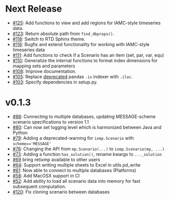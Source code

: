 
# Next Release

- [#125](https://github.com/iiasa/ixmp/pull/125): Add functions to view and add regions for IAMC-style timeseries data.
- [#123](https://github.com/iiasa/ixmp/pull/123): Return absolute path from `find_dbprops()`.
- [#118](https://github.com/iiasa/ixmp/pull/118): Switch to RTD Sphinx theme.
- [#116](https://github.com/iiasa/ixmp/pull/116): Bugfix and extend functionality for working with IAMC-style timeseries data
- [#111](https://github.com/iiasa/ixmp/pull/111): Add functions to check if a Scenario has an item (set, par, var, equ)
- [#110](https://github.com/iiasa/ixmp/pull/110): Generalize the internal functions to format index dimensions for mapping sets and parameters
- [#108](https://github.com/iiasa/ixmp/pull/105): Improve documentation.
- [#105](https://github.com/iiasa/ixmp/pull/105): Replace [deprecated](http://pandas.pydata.org/pandas-docs/stable/indexing.html#ix-indexer-is-deprecated) pandas `.ix` indexer with `.iloc`.
- [#103](https://github.com/iiasa/ixmp/pull/103): Specify dependencies in setup.py.

# v0.1.3

- [#88](https://github.com/iiasa/ixmp/pull/80): Connecting to multiple databases, updating MESSAGE-scheme scenario specifications to version 1.1
- [#80](https://github.com/iiasa/ixmp/pull/80): Can now set logging level which is harmonized between Java and Python
- [#79](https://github.com/iiasa/ixmp/pull/79): Adding a deprecated-warning for `ixmp.Scenario` with `scheme=='MESSAGE'`
- [#76](https://github.com/iiasa/ixmp/pull/76): Changing the API from `mp.Scenario(...)` to `ixmp.Scenario(mp, ...)`
- [#73](https://github.com/iiasa/ixmp/pull/73): Adding a function `has_solution()`, rename kwargs to `..._solution`
- [#69](https://github.com/iiasa/ixmp/pull/69) bring retixmp available to other users
- [#64](https://github.com/iiasa/ixmp/pull/64): Support writing multiple sheets to Excel in utils.pd_write
- [#61](https://github.com/iiasa/ixmp/pull/61): Now able to connect to multiple databases (Platforms)
- [#58](https://github.com/iiasa/ixmp/pull/58): Add MacOSX support in CI
- [#52](https://github.com/iiasa/ixmp/pull/52): Add ability to load all scenario data into memory for fast subsequent computation.
- [#120](https://github.com/iiasa/ixmp/pull/120): Fix cloning scenario between databases
